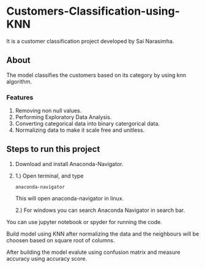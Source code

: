 # Customers-Classification-using-KNN

It is a customer classification project developed by Sai Narasimha.

## About

The model classifies the customers based on its category by using knn algorithm.

### Features

1. Removing non null values.
2. Performing Exploratory Data Analysis.
3. Converting categorical data into binary catergorical data.
4. Normalizing data to make it scale free and unitless.


## Steps to run this project

1. Download and install Anaconda-Navigator.

2. 
   1.) Open terminal, and type

      ```
      anaconda-navigator
      ```
   This will open anaconda-navigator in linux.
   
   2.) For windows you can search Anaconda Navigator in search bar.
   
You can use jupyter notebook or spyder for running the code.

Build model using KNN after normalizing the data and the neighbours will be choosen based on square root of columns.

After building the model evalute using confusion matrix and measure accuracy using accuracy score.
  
  

